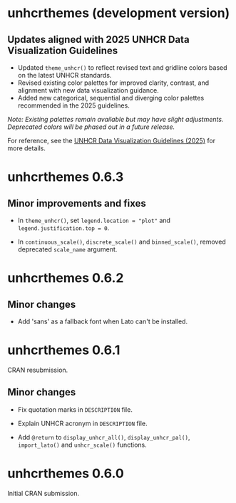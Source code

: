 # unhcrthemes (development version)

## Updates aligned with 2025 UNHCR Data Visualization Guidelines

- Updated `theme_unhcr()` to reflect revised text and gridline colors based on the latest UNHCR standards.
- Revised existing color palettes for improved clarity, contrast, and alignment with new data visualization guidance.
- Added new categorical, sequential and diverging color palettes recommended in the 2025 guidelines.

*Note: Existing palettes remain available but may have slight adjustments. Deprecated colors will be phased out in a future release.*

For reference, see the [UNHCR Data Visualization Guidelines (2025)](https://dataviz.unhcr.org/guidance/) for more details.

# unhcrthemes 0.6.3

## Minor improvements and fixes

- In `theme_unhcr()`, set `legend.location = "plot"` and `legend.justification.top = 0`.

- In `continuous_scale()`, `discrete_scale()` and `binned_scale()`, removed deprecated `scale_name` argument. 

# unhcrthemes 0.6.2

## Minor changes

- Add 'sans' as a fallback font when Lato can't be installed.

# unhcrthemes 0.6.1

CRAN resubmission.

## Minor changes

- Fix quotation marks in `DESCRIPTION` file.

- Explain UNHCR acronym in `DESCRIPTION` file.

- Add `@return` to `display_unhcr_all()`, `display_unhcr_pal()`, `import_lato()` and `unhcr_scale()` functions.

# unhcrthemes 0.6.0

Initial CRAN submission.

